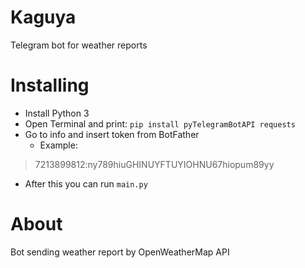 # Kaguya
Telegram bot for weather reports

# Installing
- Install Python 3
- Open Terminal and print: `pip install pyTelegramBotAPI requests`
- Go to info and insert token from BotFather 
    - Example:
> 7213899812:ny789hiuGHINUYFTUYIOHNU67hiopum89yy
- After this you can run `main.py`

# About
Bot sending weather report by OpenWeatherMap API
